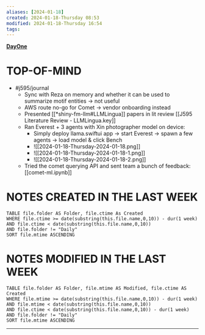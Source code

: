 ```yaml
---
aliases: [2024-01-18]
created: 2024-01-18-Thursday 08:53
modified: 2024-01-18-Thursday 16:54
tags: 
---
```


**[DayOne](dayone://open?date=2024-01-18)**

# TOP-OF-MIND
- #j595/journal 
	- Sync with Reza on memory and whether it can be used to summarize motif entities -> not useful
	- AWS route no-go for Comet -> vendor onboarding instead
	- Presented [[*shiny-fm-llm#LLMLingua]] papers in lit review [[J595 Literature Review - LLMLingua.key]]
	- Ran Everest + 3 agents with Xin photographer model on device:
		- Simply deploy llama.swiftui app -> start Everest -> spawn a few agents -> load model & click Bench
		- ![[2024-01-18-Thursday-2024-01-18.png]]
		- ![[2024-01-18-Thursday-2024-01-18-1.png]]
		- ![[2024-01-18-Thursday-2024-01-18-2.png]]
	- Tried the comet querying API and sent team a bunch of feedback: [[comet-ml.ipynb]]
# NOTES CREATED IN THE LAST WEEK
``` dataview
TABLE file.folder AS Folder, file.ctime As Created
WHERE file.ctime >= date(substring(this.file.name,0,10)) - dur(1 week) 
AND file.ctime < date(substring(this.file.name,0,10)) 
AND file.folder != "Daily"
SORT file.mtime ASCENDING
```

# NOTES MODIFIED IN THE LAST WEEK
``` dataview
TABLE file.folder AS Folder, file.mtime AS Modified, file.ctime AS Created
WHERE file.mtime >= date(substring(this.file.name,0,10)) - dur(1 week)
AND file.mtime < date(substring(this.file.name,0,10))
AND file.ctime < date(substring(this.file.name,0,10)) - dur(1 week)
AND file.folder != "Daily"
SORT file.mtime ASCENDING
```
---
